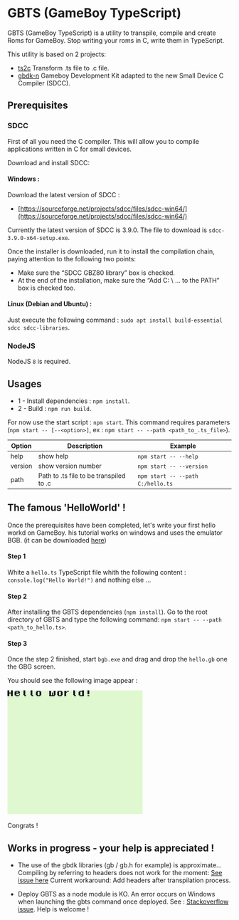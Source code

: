 # GBTS (GameBoy TypeScript)

GBTS (GameBoy TypeScript) is a utility to transpile, compile and create Roms for GameBoy.
Stop writing your roms in C, write them in TypeScript.

This utility is based on 2 projects:
* [ts2c](https://github.com/andrei-markeev/ts2c) Transform .ts file to .c file.
* [gbdk-n](https://github.com/andreasjhkarlsson/gbdk-n) Gameboy Development Kit adapted to the new Small Device C Compiler (SDCC).
 
## Prerequisites

### SDCC
First of all you need the C compiler. This will allow you to compile applications written in C for small devices.

Download and install SDCC:
#### Windows : 

Download the latest version of SDCC :
* [https://sourceforge.net/projects/sdcc/files/sdcc-win64/](https://sourceforge.net/projects/sdcc/files/sdcc-win64/)

Currently the latest version of SDCC is 3.9.0. The file to download is `sdcc-3.9.0-x64-setup.exe`.

Once the installer is downloaded, run it to install the compilation chain, paying attention to the following two points:

* Make sure the “SDCC GBZ80 library” box is checked.
* At the end of the installation, make sure the “Add C: \ ... to the PATH” box is checked too.

#### Linux (Debian and Ubuntu) : 

Just execute the following command : `sudo apt install build-essential sdcc sdcc-libraries`.

### NodeJS

NodeJS `8` is required.

## Usages

* 1 - Install dependencies : `npm install`.
* 2 - Build : `npm run build`. 

For now use the start script : `npm start`. 
This command requires parameters (`npm start -- [--<option>]`, ex : `npm start -- --path <path_to_.ts_file>`). 

| Option    | Description                               | Example                           |
|-----------|-------------------------------------------|-----------------------------------| 
| help      | show help                                 | `npm start -- --help`             |
| version   | show version number                       | `npm start -- --version`          |
| path      | Path to .ts file to be transpiled to .c   | `npm start -- --path C:/hello.ts` |

## The famous 'HelloWorld' ! 

Once the prerequisites have been completed, let's write your first hello workd on GameBoy. 
his tutorial works on windows and uses the emulator BGB. (it can be downloaded [here](https://bgb.bircd.org/))

#### Step 1 
White a `hello.ts` TypeScript file whith the following content : `console.log("Hello World!")` and nothing else ...
 
#### Step 2 
After installing the GBTS dependencies (`npm install`).
Go to the root directory of GBTS and type the following command: `npm start -- --path <path_to_hello.ts>`.

#### Step 3

Once the step 2 finished, start `bgb.exe` and drag and drop the `hello.gb` one the GBG screen. 

You should see the following image appear :
 
![Hello world](doc/hello.png)  

Congrats !   

## Works in progress - your help is appreciated !

* The use of the gbdk libraries (gb / gb.h for example) is approximate...
Compiling by referring to headers does not work for the moment: [See issue here](https://github.com/andrei-markeev/ts2c-target-esp-idf/issues/1)
Current workaround: Add headers after transpilation process.  

* Deploy GBTS as a node module is KO. An error occurs on Windows when launching the gbts command once deployed.
See : [Stackoverflow issue](https://stackoverflow.com/questions/65136317/installing-locally-and-globally-a-npm-depency-produces-an-error-while-executing).
Help is welcome ! 
